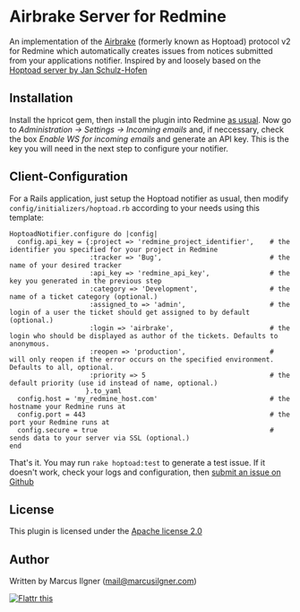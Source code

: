 # Airbrake Server for Redmine

An implementation of the [Airbrake](http://airbrakeapp.com) (formerly known as Hoptoad) protocol v2 for Redmine which automatically creates issues from notices submitted from your applications notifier.
Inspired by and loosely based on the [Hoptoad server by Jan Schulz-Hofen](https://github.com/yeah/redmine_hoptoad_server)


## Installation

Install the hpricot gem, then install the plugin into Redmine [as usual](http://www.redmine.org/projects/redmine/wiki/Plugins).
Now go to _Administration -> Settings -> Incoming emails_ and, if neccessary, check the box _Enable WS for incoming emails_ and generate an API key. This is the key you will need in the next step to configure your notifier.


## Client-Configuration

For a Rails application, just setup the Hoptoad notifier as usual, then modify `config/initializers/hoptoad.rb` according to your needs using this template:

	HoptoadNotifier.configure do |config|
	  config.api_key = {:project => 'redmine_project_identifier',    # the identifier you specified for your project in Redmine
	                    :tracker => 'Bug',                           # the name of your desired tracker
	                    :api_key => 'redmine_api_key',               # the key you generated in the previous step
	                    :category => 'Development',                  # the name of a ticket category (optional.)
	                    :assigned_to => 'admin',                     # the login of a user the ticket should get assigned to by default (optional.)
	                    :login => 'airbrake',                        # the login who should be displayed as author of the tickets. Defaults to anonymous.
	                    :reopen => 'production',                     # will only reopen if the error occurs on the specified environment. Defaults to all, optional.
	                    :priority => 5                               # the default priority (use id instead of name, optional.)
	                   }.to_yaml
	  config.host = 'my_redmine_host.com'                            # the hostname your Redmine runs at
	  config.port = 443                                              # the port your Redmine runs at
	  config.secure = true                                           # sends data to your server via SSL (optional.)
	end

That's it. You may run `rake hoptoad:test` to generate a test issue.
If it doesn't work, check your logs and configuration, then [submit an issue on Github](https://github.com/milgner/redmine_airbrake_server/issues)


## License

This plugin is licensed under the [Apache license 2.0](http://www.apache.org/licenses/LICENSE-2.0.html)


## Author

Written by Marcus Ilgner (mail@marcusilgner.com)

[![Flattr this](http://api.flattr.com/button/flattr-badge-large.png)](http://flattr.com/thing/307397/Airbrake-server-plugin-for-the-Redmine-issue-tracker)